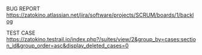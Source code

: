 BUG REPORT
https://zatokino.atlassian.net/jira/software/projects/SCRUM/boards/1/backlog

TEST CASE
https://zatokino.testrail.io/index.php?/suites/view/2&group_by=cases:section_id&group_order=asc&display_deleted_cases=0
